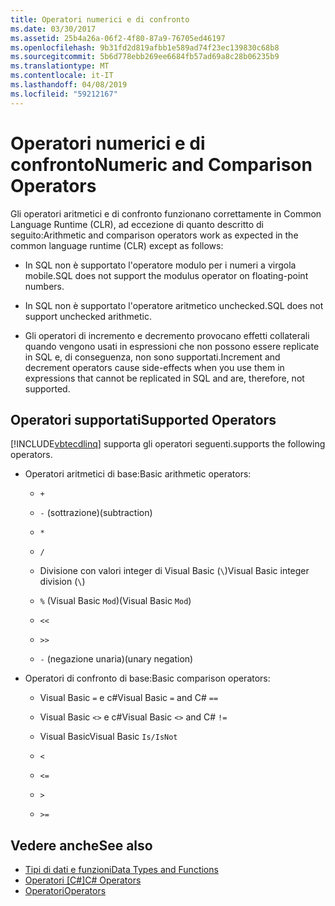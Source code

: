 ```yaml
---
title: Operatori numerici e di confronto
ms.date: 03/30/2017
ms.assetid: 25b4a26a-06f2-4f80-87a9-76705ed46197
ms.openlocfilehash: 9b31fd2d819afbb1e589ad74f23ec139830c68b8
ms.sourcegitcommit: 5b6d778ebb269ee6684fb57ad69a8c28b06235b9
ms.translationtype: MT
ms.contentlocale: it-IT
ms.lasthandoff: 04/08/2019
ms.locfileid: "59212167"
---
```

# <a name="numeric-and-comparison-operators"></a><span data-ttu-id="82c65-102">Operatori numerici e di confronto</span><span class="sxs-lookup"><span data-stu-id="82c65-102">Numeric and Comparison Operators</span></span>
<span data-ttu-id="82c65-103">Gli operatori aritmetici e di confronto funzionano correttamente in Common Language Runtime (CLR), ad eccezione di quanto descritto di seguito:</span><span class="sxs-lookup"><span data-stu-id="82c65-103">Arithmetic and comparison operators work as expected in the common language runtime (CLR) except as follows:</span></span>  
  
-   <span data-ttu-id="82c65-104">In SQL non è supportato l'operatore modulo per i numeri a virgola mobile.</span><span class="sxs-lookup"><span data-stu-id="82c65-104">SQL does not support the modulus operator on floating-point numbers.</span></span>  
  
-   <span data-ttu-id="82c65-105">In SQL non è supportato l'operatore aritmetico unchecked.</span><span class="sxs-lookup"><span data-stu-id="82c65-105">SQL does not support unchecked arithmetic.</span></span>  
  
-   <span data-ttu-id="82c65-106">Gli operatori di incremento e decremento provocano effetti collaterali quando vengono usati in espressioni che non possono essere replicate in SQL e, di conseguenza, non sono supportati.</span><span class="sxs-lookup"><span data-stu-id="82c65-106">Increment and decrement operators cause side-effects when you use them in expressions that cannot be replicated in SQL and are, therefore, not supported.</span></span>  
  
## <a name="supported-operators"></a><span data-ttu-id="82c65-107">Operatori supportati</span><span class="sxs-lookup"><span data-stu-id="82c65-107">Supported Operators</span></span>  
 [!INCLUDE[vbtecdlinq](../../../../../../includes/vbtecdlinq-md.md)] <span data-ttu-id="82c65-108">supporta gli operatori seguenti.</span><span class="sxs-lookup"><span data-stu-id="82c65-108">supports the following operators.</span></span>  
  
-   <span data-ttu-id="82c65-109">Operatori aritmetici di base:</span><span class="sxs-lookup"><span data-stu-id="82c65-109">Basic arithmetic operators:</span></span>  
  
    -   `+`  
  
    -   `-` <span data-ttu-id="82c65-110">(sottrazione)</span><span class="sxs-lookup"><span data-stu-id="82c65-110">(subtraction)</span></span>  
  
    -   `*`  
  
    -   `/`  
  
    -   <span data-ttu-id="82c65-111">Divisione con valori integer di Visual Basic (`\`)</span><span class="sxs-lookup"><span data-stu-id="82c65-111">Visual Basic integer division (`\`)</span></span>  
  
    -   `%` <span data-ttu-id="82c65-112">(Visual Basic `Mod`)</span><span class="sxs-lookup"><span data-stu-id="82c65-112">(Visual Basic `Mod`)</span></span>  
  
    -   `<<`  
  
    -   `>>`  
  
    -   `-` <span data-ttu-id="82c65-113">(negazione unaria)</span><span class="sxs-lookup"><span data-stu-id="82c65-113">(unary negation)</span></span>  
  
-   <span data-ttu-id="82c65-114">Operatori di confronto di base:</span><span class="sxs-lookup"><span data-stu-id="82c65-114">Basic comparison operators:</span></span>  
  
    -   <span data-ttu-id="82c65-115">Visual Basic `=` e c#</span><span class="sxs-lookup"><span data-stu-id="82c65-115">Visual Basic `=` and C#</span></span> `==`  
  
    -   <span data-ttu-id="82c65-116">Visual Basic `<>` e c#</span><span class="sxs-lookup"><span data-stu-id="82c65-116">Visual Basic `<>` and C#</span></span> `!=`  
  
    -   <span data-ttu-id="82c65-117">Visual Basic</span><span class="sxs-lookup"><span data-stu-id="82c65-117">Visual Basic</span></span> `Is/IsNot`  
  
    -   `<`  
  
    -   `<=`  
  
    -   `>`  
  
    -   `>=`  
  
## <a name="see-also"></a><span data-ttu-id="82c65-118">Vedere anche</span><span class="sxs-lookup"><span data-stu-id="82c65-118">See also</span></span>

- [<span data-ttu-id="82c65-119">Tipi di dati e funzioni</span><span class="sxs-lookup"><span data-stu-id="82c65-119">Data Types and Functions</span></span>](../../../../../../docs/framework/data/adonet/sql/linq/data-types-and-functions.md)
- [<span data-ttu-id="82c65-120">Operatori [C#]</span><span class="sxs-lookup"><span data-stu-id="82c65-120">C# Operators</span></span>](../../../../../../docs/csharp/language-reference/operators/index.md)
- [<span data-ttu-id="82c65-121">Operatori</span><span class="sxs-lookup"><span data-stu-id="82c65-121">Operators</span></span>](../../../../../visual-basic/language-reference/operators/index.md)
